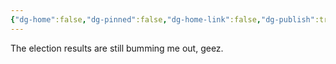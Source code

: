 ```yaml
---
{"dg-home":false,"dg-pinned":false,"dg-home-link":false,"dg-publish":true,"tags":["dgblip"],"disabled rules":["yaml-title","yaml-title-alias","file-name-heading"],"title":"philipp on mastodon @ 2024-06-12","created-date":"2024-06-12T14:42:18","id":112604174016287870,"updated-date":"2025-05-02T08:50:44","dg-path":"blips/112604174016287865.md","permalink":"/blips/112604174016287865/","dgPassFrontmatter":true}
---
```



The election results are still bumming me out, geez.



